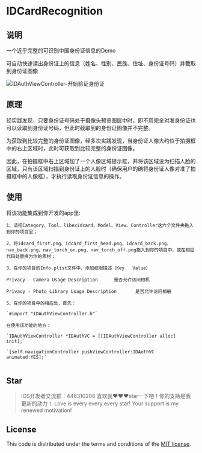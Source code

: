 # IDCardRecognition

## 说明
一个近乎完整的可识别中国身份证信息的Demo

可自动快速读出身份证上的信息（姓名、性别、民族、住址、身份证号码）并截取到身份证图像

![IDAuthViewController-开始验证身份证](https://github.com/zhongfenglee/IDCardRecognition/blob/master/Screenshot/1.PNG?raw=true)
## 原理
经实践发现，只要身份证号码处于摄像头预览图层中时，即不用完全对准身份证也可以读取到身份证号码，但此时截取到的身份证图像并不完整。

为获取到比较完整的身份证图像，经多次实践发现，当身份证人像大约位于拍摄框中的右上区域时，此时可获取到比较完整的身份证图像。

因此，在拍摄框中右上区域加了一个人像区域提示框，并将该区域设为扫描人脸的区域，只有该区域扫描到身份证上的人脸时（确保用户的确将身份证人像对准了拍摄框中的人像框），才执行读取身份证信息的操作。
## 使用
将该功能集成到你开发的app里:

```
1、请把Category、Tool、libexidcard、Model、View、Controller这六个文件夹拖入到你的项目里；

2、将idcard_first.png、idcard_first_head.png、idcard_back.png、nav_back.png、nav_torch_on.png、nav_torch_off.png拖入到你的项目中，或在相应代码处替换为你的素材；

3、在你的项目的Info.plist文件中，添加权限描述（Key   Value）

Privacy - Camera Usage Description      是否允许访问相机

Privacy - Photo Library Usage Description       是否允许访问相册

5、在你的项目中的相应处，首先：

`#import "IDAuthViewController.h"`

在使用该功能的地方：

`IDAuthViewController *IDAuthVC = [[IDAuthViewController alloc] init];`

`[self.navigationController pushViewController:IDAuthVC animated:YES];`
 
```

## Star

>iOS开发者交流群：446310206 喜欢就❤️❤️❤️star一下吧！你的支持是我更新的动力！ Love is every every every star! Your support is my renewed motivation!

## License

This code is distributed under the terms and conditions of the [MIT license](LICENSE). 

